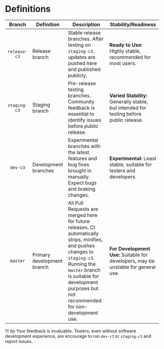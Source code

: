 # Definitions

|    Branch    | Definition | Description                                                                                                                                                                                                                                 | Stability/Readiness |
|:------------:|------------|---------------------------------------------------------------------------------------------------------------------------------------------------------------------------------------------------------------------------------------------|---|
| `release-c3` | Release branch | Stable release branches. After testing on `staging-c3`, updates are pushed here and published publicly.                                                                                                                            | **Ready to Use:** Highly stable, recommended for most users. |
| `staging-c3` | Staging branch | Pre-release testing branches. Community feedback is essential to identify issues before public release.                                                                                                                                     | **Varied Stability:** Generally stable, but intended for testing before public release. |
|   `dev-c3`   | Development branches | Experimental branches with the latest features and bug fixes brought in manually. Expect bugs and braking changes.                                                                                                                          | **Experimental:** Least stable, suitable for testers and developers. |
|   `master`   | Primary development branch | All Pull Requests are merged here for future releases. CI automatically strips, minifies, and pushes changes to `staging-c3`. Running the `master` branch is suitable for development purposes but not recommended for non-development use. | **For Development Use:** Suitable for developers, may be unstable for general use. |

!!! tip
    Your feedback is invaluable. Testers, even without software development experience, are encourage to run `dev-c3` or `staging-c3` and report issues.

